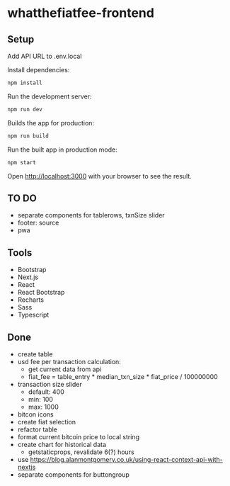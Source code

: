 # whatthefiatfee-frontend

## Setup

Add API URL to .env.local

Install dependencies:
```bash
npm install
```

Run the development server:
```bash
npm run dev
```

Builds the app for production:
```bash
npm run build
```

Run the built app in production mode:
```bash
npm start
```

Open [http://localhost:3000](http://localhost:3000) with your browser to see the result.

## TO DO
- separate components for tablerows, txnSize slider
- footer: source
- pwa

## Tools
- Bootstrap
- Next.js
- React
- React Bootstrap
- Recharts
- Sass
- Typescript

## Done
- create table
- usd fee per transaction calculation:
    - get current data from api
    - fiat_fee = table_entry * median_txn_size * fiat_price / 100000000
- transaction size slider
    - default: 400
    - min: 100
    - max: 1000
- bitcon icons    
- create fiat selection
- refactor table
- format current bitcoin price to local string
- create chart for historical data
    - getstaticprops, revalidate 6(?) hours
- use https://blog.alanmontgomery.co.uk/using-react-context-api-with-nextjs
- separate components for buttongroup